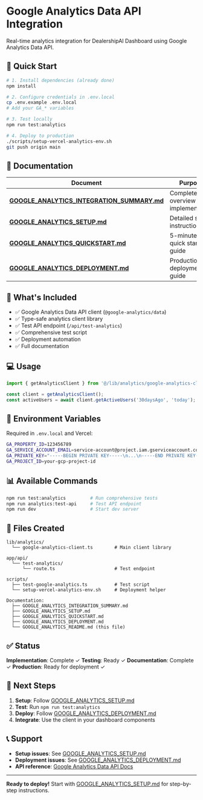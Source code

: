 # Google Analytics Data API Integration

Real-time analytics integration for DealershipAI Dashboard using Google Analytics Data API.

## 🚀 Quick Start

```bash
# 1. Install dependencies (already done)
npm install

# 2. Configure credentials in .env.local
cp .env.example .env.local
# Add your GA_* variables

# 3. Test locally
npm run test:analytics

# 4. Deploy to production
./scripts/setup-vercel-analytics-env.sh
git push origin main
```

## 📖 Documentation

| Document | Purpose |
|----------|---------|
| [**GOOGLE_ANALYTICS_INTEGRATION_SUMMARY.md**](./GOOGLE_ANALYTICS_INTEGRATION_SUMMARY.md) | Complete overview of implementation |
| [**GOOGLE_ANALYTICS_SETUP.md**](./GOOGLE_ANALYTICS_SETUP.md) | Detailed setup instructions |
| [**GOOGLE_ANALYTICS_QUICKSTART.md**](./GOOGLE_ANALYTICS_QUICKSTART.md) | 5-minute quick start guide |
| [**GOOGLE_ANALYTICS_DEPLOYMENT.md**](./GOOGLE_ANALYTICS_DEPLOYMENT.md) | Production deployment guide |

## 🎯 What's Included

- ✅ Google Analytics Data API client (`@google-analytics/data`)
- ✅ Type-safe analytics client library
- ✅ Test API endpoint (`/api/test-analytics`)
- ✅ Comprehensive test script
- ✅ Deployment automation
- ✅ Full documentation

## 💻 Usage

```typescript
import { getAnalyticsClient } from '@/lib/analytics/google-analytics-client';

const client = getAnalyticsClient();
const activeUsers = await client.getActiveUsers('30daysAgo', 'today');
```

## 🔧 Environment Variables

Required in `.env.local` and Vercel:

```bash
GA_PROPERTY_ID=123456789
GA_SERVICE_ACCOUNT_EMAIL=service-account@project.iam.gserviceaccount.com
GA_PRIVATE_KEY="-----BEGIN PRIVATE KEY-----\n...\n-----END PRIVATE KEY-----"
GA_PROJECT_ID=your-gcp-project-id
```

## 📊 Available Commands

```bash
npm run test:analytics         # Run comprehensive tests
npm run analytics:test-api     # Test API endpoint
npm run dev                    # Start dev server
```

## 📝 Files Created

```
lib/analytics/
  └── google-analytics-client.ts        # Main client library

app/api/
  └── test-analytics/
      └── route.ts                      # Test endpoint

scripts/
  ├── test-google-analytics.ts          # Test script
  └── setup-vercel-analytics-env.sh     # Deployment helper

Documentation:
  ├── GOOGLE_ANALYTICS_INTEGRATION_SUMMARY.md
  ├── GOOGLE_ANALYTICS_SETUP.md
  ├── GOOGLE_ANALYTICS_QUICKSTART.md
  ├── GOOGLE_ANALYTICS_DEPLOYMENT.md
  └── GOOGLE_ANALYTICS_README.md (this file)
```

## ✅ Status

**Implementation**: Complete ✓
**Testing**: Ready ✓
**Documentation**: Complete ✓
**Production**: Ready for deployment ✓

## 🚦 Next Steps

1. **Setup**: Follow [GOOGLE_ANALYTICS_SETUP.md](./GOOGLE_ANALYTICS_SETUP.md)
2. **Test**: Run `npm run test:analytics`
3. **Deploy**: Follow [GOOGLE_ANALYTICS_DEPLOYMENT.md](./GOOGLE_ANALYTICS_DEPLOYMENT.md)
4. **Integrate**: Use the client in your dashboard components

## 📞 Support

- **Setup issues**: See [GOOGLE_ANALYTICS_SETUP.md](./GOOGLE_ANALYTICS_SETUP.md)
- **Deployment issues**: See [GOOGLE_ANALYTICS_DEPLOYMENT.md](./GOOGLE_ANALYTICS_DEPLOYMENT.md)
- **API reference**: [Google Analytics Data API Docs](https://developers.google.com/analytics/devguides/reporting/data/v1)

---

**Ready to deploy!** Start with [GOOGLE_ANALYTICS_SETUP.md](./GOOGLE_ANALYTICS_SETUP.md) for step-by-step instructions.
